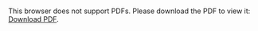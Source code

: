 <object data="christ-in-song/CIS1908pdfs/625.pdf" type="application/pdf" width="100%" height="1024px">
    <embed src="christ-in-song/CIS1908pdfs/625.pdf">
        <p>This browser does not support PDFs. Please download the PDF to view it: <a href="christ-in-song/CIS1908pdfs/625.pdf">Download PDF</a>.</p>
    </embed>
</object>
